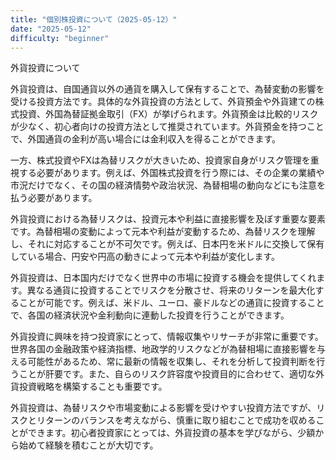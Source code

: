 ```yaml
---
title: "個別株投資について（2025-05-12）"
date: "2025-05-12"
difficulty: "beginner"
---
```


外貨投資について

外貨投資は、自国通貨以外の通貨を購入して保有することで、為替変動の影響を受ける投資方法です。具体的な外貨投資の方法として、外貨預金や外貨建ての株式投資、外国為替証拠金取引（FX）が挙げられます。外貨預金は比較的リスクが少なく、初心者向けの投資方法として推奨されています。外貨預金を持つことで、外国通貨の金利が高い場合には金利収入を得ることができます。

一方、株式投資やFXは為替リスクが大きいため、投資家自身がリスク管理を重視する必要があります。例えば、外国株式投資を行う際には、その企業の業績や市況だけでなく、その国の経済情勢や政治状況、為替相場の動向などにも注意を払う必要があります。

外貨投資における為替リスクは、投資元本や利益に直接影響を及ぼす重要な要素です。為替相場の変動によって元本や利益が変動するため、為替リスクを理解し、それに対応することが不可欠です。例えば、日本円を米ドルに交換して保有している場合、円安や円高の動きによって元本や利益が変化します。

外貨投資は、日本国内だけでなく世界中の市場に投資する機会を提供してくれます。異なる通貨に投資することでリスクを分散させ、将来のリターンを最大化することが可能です。例えば、米ドル、ユーロ、豪ドルなどの通貨に投資することで、各国の経済状況や金利動向に連動した投資を行うことができます。

外貨投資に興味を持つ投資家にとって、情報収集やリサーチが非常に重要です。世界各国の金融政策や経済指標、地政学的リスクなどが為替相場に直接影響を与える可能性があるため、常に最新の情報を収集し、それを分析して投資判断を行うことが肝要です。また、自らのリスク許容度や投資目的に合わせて、適切な外貨投資戦略を構築することも重要です。

外貨投資は、為替リスクや市場変動による影響を受けやすい投資方法ですが、リスクとリターンのバランスを考えながら、慎重に取り組むことで成功を収めることができます。初心者投資家にとっては、外貨投資の基本を学びながら、少額から始めて経験を積むことが大切です。
